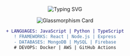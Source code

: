 <div align="center">
  <img src="https://readme-typing-svg.demolab.com?font=Fira+Code&weight=600&size=26&duration=4000&pause=1000&color=58A6FF&background=FFFFFF00&width=500&lines=Hi+👋,+I'm+Saeed;Full+Stack+Developer;Open+Source+Contributor" alt="Typing SVG" />
  
  ![Glassmorphism Card](https://github-readme-stats.vercel.app/api?username=SaeedGoraya&show_icons=true&theme=transparent&hide_border=true&bg_color=00000000&text_color=58A6FF&icon_color=58A6FF&title_color=58A6FF)

  ```diff
  + 𝙻𝙰𝙽𝙶𝚄𝙰𝙶𝙴𝚂: JavaScript | Python | TypeScript
  ! 𝙵𝚁𝙰𝙼𝙴𝚆𝙾𝚁𝙺𝚂: React | Node.js | Express
  - 𝙳𝙰𝚃𝙰𝙱𝙰𝚂𝙴𝚂: MongoDB | MySQL | Firebase
  # 𝙳𝙴𝚅𝙾𝙿𝚂: Docker | AWS | GitHub Actions
